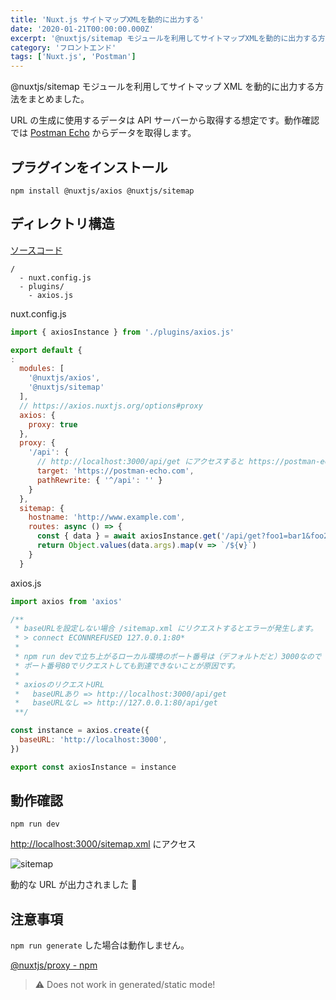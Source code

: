 ```yaml
---
title: 'Nuxt.js サイトマップXMLを動的に出力する'
date: '2020-01-21T00:00:00.000Z'
excerpt: '@nuxtjs/sitemap モジュールを利用してサイトマップXMLを動的に出力する方法をまとめました。'
category: 'フロントエンド'
tags: ['Nuxt.js', 'Postman']
---
```


@nuxtjs/sitemap モジュールを利用してサイトマップ XML を動的に出力する方法をまとめました。

URL の生成に使用するデータは API サーバーから取得する想定です。動作確認では [Postman Echo](https://docs.postman-echo.com/?version=latest) からデータを取得します。

## プラグインをインストール

```shell
npm install @nuxtjs/axios @nuxtjs/sitemap
```

## ディレクトリ構造

[ソースコード](https://github.com/krabben16/test-nuxt-proxy)

```
/
  - nuxt.config.js
  - plugins/
    - axios.js
```

nuxt.config.js

```js
import { axiosInstance } from './plugins/axios.js'

export default {
:
  modules: [
    '@nuxtjs/axios',
    '@nuxtjs/sitemap'
  ],
  // https://axios.nuxtjs.org/options#proxy
  axios: {
    proxy: true
  },
  proxy: {
    '/api': {
      // http://localhost:3000/api/get にアクセスすると https://postman-echo.com/get にリクエストする
      target: 'https://postman-echo.com',
      pathRewrite: { '^/api': '' }
    }
  },
  sitemap: {
    hostname: 'http://www.example.com',
    routes: async () => {
      const { data } = await axiosInstance.get('/api/get?foo1=bar1&foo2=bar2')
      return Object.values(data.args).map(v => `/${v}`)
    }
  }
```

axios.js

```js
import axios from 'axios'

/**
 * baseURLを設定しない場合 /sitemap.xml にリクエストするとエラーが発生します。
 * > connect ECONNREFUSED 127.0.0.1:80*
 *
 * npm run devで立ち上がるローカル環境のポート番号は（デフォルトだと）3000なので
 * ポート番号80でリクエストしても到達できないことが原因です。
 *
 * axiosのリクエストURL
 *   baseURLあり => http://localhost:3000/api/get
 *   baseURLなし => http://127.0.0.1:80/api/get
 **/

const instance = axios.create({
  baseURL: 'http://localhost:3000',
})

export const axiosInstance = instance
```

## 動作確認

```shell
npm run dev
```

[http://localhost:3000/sitemap.xml](http://localhost:3000/sitemap.xml) にアクセス

![sitemap](/images/articles/11/sitemap_tiny.png)

動的な URL が出力されました 🙆

## 注意事項

`npm run generate` した場合は動作しません。

[@nuxtjs/proxy - npm](https://www.npmjs.com/package/@nuxtjs/proxy)

> ⚠ Does not work in generated/static mode!
